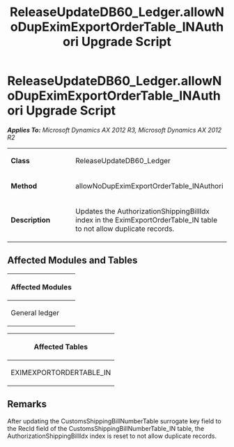 ﻿---
title: ReleaseUpdateDB60_Ledger.allowNoDupEximExportOrderTable_INAuthori Upgrade Script
TOCTitle: ReleaseUpdateDB60_Ledger.allowNoDupEximExportOrderTable_INAuthori Upgrade Script
ms:assetid: 2bc5103b-b8d9-5a9f-c776-f8eb3b3740c6
ms:mtpsurl: https://msdn.microsoft.com/en-us/library/JJ735951(v=AX.60)
ms:contentKeyID: 49707369
ms.date: 05/18/2015
mtps_version: v=AX.60
---

# ReleaseUpdateDB60\_Ledger.allowNoDupEximExportOrderTable\_INAuthori Upgrade Script 


_**Applies To:** Microsoft Dynamics AX 2012 R3, Microsoft Dynamics AX 2012 R2_

<table>
<colgroup>
<col style="width: 50%" />
<col style="width: 50%" />
</colgroup>
<tbody>
<tr class="odd">
<td><p><strong>Class</strong></p></td>
<td><p>ReleaseUpdateDB60_Ledger</p></td>
</tr>
<tr class="even">
<td><p><strong>Method</strong></p></td>
<td><p>allowNoDupEximExportOrderTable_INAuthori</p></td>
</tr>
<tr class="odd">
<td><p><strong>Description</strong></p></td>
<td><p>Updates the AuthorizationShippingBillIdx index in the EximExportOrderTable_IN table to not allow duplicate records.</p></td>
</tr>
</tbody>
</table>


## Affected Modules and Tables

<table>
<colgroup>
<col style="width: 100%" />
</colgroup>
<thead>
<tr class="header">
<th><p>Affected Modules</p></th>
</tr>
</thead>
<tbody>
<tr class="odd">
<td><p>General ledger</p></td>
</tr>
</tbody>
</table>


<table>
<colgroup>
<col style="width: 100%" />
</colgroup>
<thead>
<tr class="header">
<th><p>Affected Tables</p></th>
</tr>
</thead>
<tbody>
<tr class="odd">
<td><p>EXIMEXPORTORDERTABLE_IN</p></td>
</tr>
</tbody>
</table>


## Remarks

After updating the CustomsShippingBillNumberTable surrogate key field to the RecId field of the CustomsShippingBillNumberTable\_IN table, the AuthorizationShippingBillIdx index is reset to not allow duplicate records.

  


